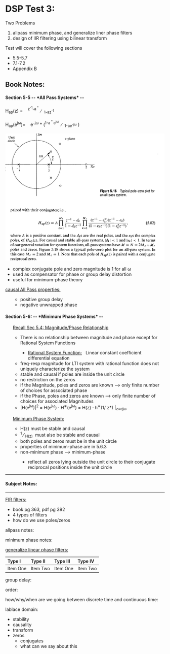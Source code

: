 <h1> DSP Test 3: </h1>

Two Problems
  <ol>
    <li> allpass minimum phase, and generalize liner phase filters</li>
    <li> design of IIR filtering using bilinear transform</li>
  </ol>
Test will cover the following sections

  * 5.5-5.7
  * 7.1-7.2
  * Appendix B

<h2>Book Notes:</h2>

<h4>Section 5-5 -- *All Pass Systems* -- </h4>
H<sub>ap</sub>(z) = &nbsp;&nbsp;
                    <sup>z<sup>-1</sup>-a<sup> * </sup></sup>
                    &nbsp;&#8725;&nbsp;
                    <sub>1-az<sup>-1</sup></sub><br><br>
H<sub>ap</sub>(e<sup>j&omega;</sup>)= &nbsp;&nbsp;
                                e<sup>-j&omega;</sup> * (<sup>1-a<sup> * </sup>
                                e<sup>j&omega;</sup></sup>
                                &nbsp;&#8725;&nbsp;
                                <sub>1-ae<sup>-j&omega;</sup></sub>
                                )<br><br>
<img src=allpass_pz.png>
<p>
  <ul>
  <li>complex conjugate pole and zero magnitude is 1 for all &omega;</li>
  <li> used as compensator for phase  or group delay distortion</li>
  <li> useful for minimum-phase theory
  </ul>
<u>causal All Pass properties:</u><ul><ul>
    <li> positive group delay</li>
    <li> negative unwrapped phase</li>
  </ul></ul>
</p>



<h4>Section 5-6: -- *Minimum Phase Systems* -- </h4>
<ul><u>
Recall Sec 5.4: Magnitude/Phase Relationship</u><ul>
    <li> There is no relationship between magnitude and phase except
         for Rational System Functions </li><ul>
         <li> <u>Rational System Function:</u> &nbsp; Linear constant coefficient differential equation </li> </ul>
    <li> freq-resp magnitude for LTI system with rational function does not uniquely characterize the system  </li>
    <li> stable and causal if poles are inside the unit circle </li>
    <li> no restriction on the zeros </li>
    <li> if the Magnitude, poles and zeros are known --> only finite number of choices for associated phase</li>
    <li> if the Phase, poles and zeros are known --> only finite number of choices for associated Magnitudes</li>
    <li> |H(e<sup>j&omega;</sup>)|<sup>2</sup> = H(e<sup>j&omega;</sup>) &sdot; H<sup>&lowast;</sup>(e<sup>j&omega;</sup>) = H(z) &sdot; h<sup>&lowast;</sup>(1/ z*) |<sub>z=ej&omega;
    </ul>
</ul>
<ul><u>
Minimum Phase System:</u> <ul>
    <li> H(z) must be stable and causal</li>
    <li> <sup>1</sup> &frasl; <sub>H(z)</sub>&nbsp; must also be stable and causal</li>
    <li> both poles and zeros must be in the unit circle </li>
    <li> properties of minimum-phase are in 5.6.3 </li>
    <li> non-minimum phase --> minimum-phase</li><ul>
      <li>reflect all zeros lying outside the unit circle to their conjugate reciprocal positions inside the unit circle</li></ul>
      </ul>
</ul>

------------------------------------------------

<h4>Subject Notes:</h4><hr>
<u>FIR filters:</u><ul>
  <li> book pg 363, pdf pg 392
  </li>
  <li> 4 types of filters
  </li>
  <li>how do we use poles/zeros
  </li>
</ul>
allpass notes:

minimum phase notes:

<u>generalize linear phase filters:
</u>

| Type I         | Type II        | Type III       | Type IV        |
| :------------- | :------------- | :------------- | :------------- |
| Item One       | Item Two       | Item One       | Item Two       |


group delay:

order:

how/why/when are we going between discrete time and continuous time:



lablace domain:
  * stability
  * causality
  * transform
  * zeros
    * conjugates
    * what can we say about this
